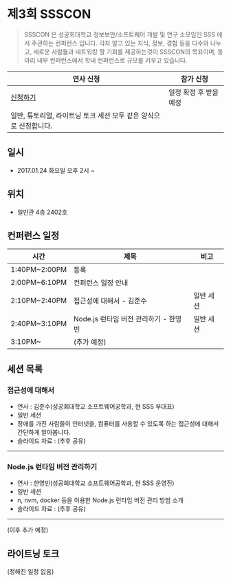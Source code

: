 # 제3회 SSSCON

>SSSCON 은 성공회대학교 정보보안/소프트웨어 개발 및 연구 소모임인 SSS 에서 주관하는 컨퍼런스 입니다.
>각자 알고 있는 지식, 정보, 경험 등을 다수와 나누고, 새로운 사람들과 네트워킹 할 기회를 제공하는것이 SSSCON의 목표이며, 동아리 내부 컨퍼런스에서 학내 컨퍼런스로 규모를 키우고 있습니다.

| 연사 신청                                    | 참가 신청         |
| ---------------------------------------- | ------------- |
| [신청하기](https://goo.gl/forms/M4ZwS8lNdiwxoRvc2) | 일정 확정 후 받을 예정 |
| 일반, 튜토리얼, 라이트닝 토크 세션 모두 같은 양식으로 신청합니다.   |               |

## 일시
- 2017.01.24 화요일 오후 2시 ~

## 위치

- 일만관 4층 2402호

## 컨퍼런스 일정
| 시간            | 제목                        | 비고    |
| ------------- | ------------------------- | ----- |
| 1:40PM~2:00PM | 등록                        |       |
| 2:00PM~6:10PM | 컨퍼런스 일정 안내                |       |
| 2:10PM~2:40PM | 접근성에 대해서 - 김준수            | 일반 세션 |
| 2:40PM~3:10PM | Node.js 런타임 버전 관리하기 - 한영빈 | 일반 세션 |
| 3:10PM~       | (추가 예정)                   |       |

## 세션 목록

### 접근성에 대해서
- 연사 : 김준수(성공회대학교 소프트웨어공학과, 현 SSS 부대표)
- 일반 세션
- 장애를 가진 사람들이 인터넷을, 컴퓨터를 사용할 수 있도록 하는 접근성에 대해서 간단하게 알아봅니다.
- 슬라이드 자료 : (추후 공유)

-----

### Node.js 런타임 버전 관리하기
- 연사 : 한영빈(성공회대학교 소프트웨어공학과, 현 SSS 운영진)
- 일반 세션
- n, nvm, docker 등을 이용한 Node.js 런타임 버전 관리 방법 소개
- 슬라이드 자료 : (추후 공유)

-----

(이후 추가 예정)

## 라이트닝 토크
(정해진 일정 없음)
